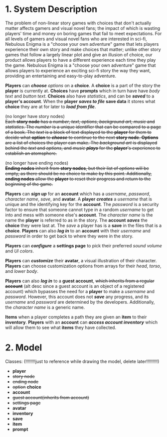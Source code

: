 # 1. System Description

The problem of non-linear story games with choices that don't actually matter affects gamers and visual novel fans; the impact of which is wasting players' time and money on boring games that fail to meet expectations. For all levels of gamers and visual novel fans who are interested in sci-fi, Nebulous Enigma is a "choose your own adventure" game that lets players experience their own story and make choices that matter; unlike other story games that follow a largely linear plot and give an illusion of choice, our product allows players to have a different experience each time they play the game. Nebulous Enigma is a "choose your own adventure" game that allows players to experience an exciting sci-fi story the way they want, providing an entertaining and easy-to-play adventure.

**Players** can **_choose_** _options_ on a **choice**. A **choice** is a part of the story the **player** is currently at. **Choices** have **prompts** which in turn have have _body text_ and _button text_. **Choices** also have _statistics_, and can be _**saved**_ to a **player's account**. When the **player** **_saves to file_** **save data** it stores what **choice** they are at for later to **_load from file_**. 

(no longer have story nodes)\
~~Each **story node** has a _number_, _text_, _options_, _background art_, _music_ and _statistics_. The _number_ is a unique identifier that can be compared to a page of a book. The _text_ is a block of text displayed to the **player** for them to decide what **option** to **_choose_** to continue to the next **story node**. **Options** are a list of choices the player  can make. The _background art_ is displayed behind the _text_ and _options_, and _music_ **_plays_** for the **player**'s experience to establish an atomsphere.~~

(no longer have ending nodes)\
~~**Ending nodes** inherit from **story nodes**, but their list of _options_ will be empty, as there should be no choice to make by this point. Additionally, **ending nodes** allow the **player** to reset their progress and return to the beginning of the game.~~

**Players** can **_sign up_** for an **account** which has a _username_, _password_, _character name_, _save_, and **avatar**. A **player** **_creates_** a _username_ that is unique and the identifying key for the **account**. The _password_ is a security factor to ensure that someone cannot type in a random _username_ to get into and mess with someone else's **account**. The _character name_ is the name the **player** is referred to as in the story. The **account** **_saves_** the **choice** they were last at. The _save_ a player has is a **save** in the files that is a **choice**. **Players** can also **_log in_** to an **account** with their _username_ and _password_ in order to get back to where they were in the story. 

**Players** can **_configure_** a **settings page** to pick their preferred _sound volume_ and _UI colors_.

**Players** can **_customize_** their **avatar**, a visual illustration of their character. **Players** can choose customization options from arrays for their _head_, _torso_, and _lower body_.

**Players** can also **_log in_** to a **guest account**, ~~which inherits from a regular **account**~~ (alt desc since a guest account is an object of a registered account) which bypasses the need for a **player** to make a _username_ and _password_. However, this account does not **_save_** any progress, and its _username_ and _password_ are determined by the developers. Additionally, the _character name_ is a generic name.

**Items** when a player completes a path they are given an **item** to their **inventory**. **Players** with an **account** can _**access account inventory**_ which will allow them to see what **items** they have collected.

# 2. Model

 Classes: (!!!!!!!!just to reference while drawing the model, delete later!!!!!!!!!)
- **player**
- ~~story node~~
- ~~ending node~~
- ~~option~~ **choice**
- **account**
- ~~guest account(inherits from account)~~
- ~~settings page~~
- **avatar**
- **inventory**
- **save**
- **item**
- **prompt**

